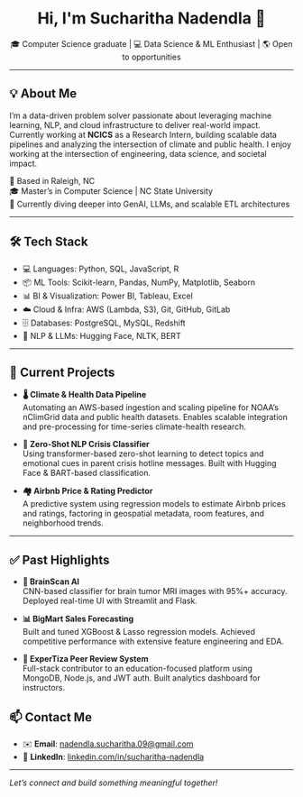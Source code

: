 <h1 align="center">Hi, I'm Sucharitha Nadendla 👋</h1>
<p align="center">
🎓 Computer Science graduate | 💻 Data Science & ML Enthusiast | 🌎 Open to opportunities
</p>

---

## 💡 About Me

I’m a data-driven problem solver passionate about leveraging machine learning, NLP, and cloud infrastructure to deliver real-world impact. Currently working at **NCICS** as a Research Intern, building scalable data pipelines and analyzing the intersection of climate and public health. I enjoy working at the intersection of engineering, data science, and societal impact.

📍 Based in Raleigh, NC  
🎓 Master’s in Computer Science | NC State University  
🌱 Currently diving deeper into GenAI, LLMs, and scalable ETL architectures

---

## 🛠️ Tech Stack

- 💻 Languages: Python, SQL, JavaScript, R
- 📦 ML Tools: Scikit-learn, Pandas, NumPy, Matplotlib, Seaborn
- 📊 BI & Visualization: Power BI, Tableau, Excel
- ☁️ Cloud & Infra: AWS (Lambda, S3), Git, GitHub, GitLab
- 🗄️ Databases: PostgreSQL, MySQL, Redshift
- 🔎 NLP & LLMs: Hugging Face, NLTK, BERT


---

## 🚧 Current Projects

- **🌡️ Climate & Health Data Pipeline**  
  Automating an AWS-based ingestion and scaling pipeline for NOAA’s nClimGrid data and public health datasets. Enables scalable integration and pre-processing for time-series climate-health research.

- **🧠 Zero-Shot NLP Crisis Classifier**  
  Using transformer-based zero-shot learning to detect topics and emotional cues in parent crisis hotline messages. Built with Hugging Face & BART-based classification.

- **🏘️ Airbnb Price & Rating Predictor**  
  A predictive system using regression models to estimate Airbnb prices and ratings, factoring in geospatial metadata, room features, and neighborhood trends.

---

## ✅ Past Highlights

- **🧠 BrainScan AI**  
  CNN-based classifier for brain tumor MRI images with 95%+ accuracy. Deployed real-time UI with Streamlit and Flask.

- **📊 BigMart Sales Forecasting**  
  Built and tuned XGBoost & Lasso regression models. Achieved competitive performance with extensive feature engineering and EDA.

- **🧪 ExperTiza Peer Review System**  
  Full-stack contributor to an education-focused platform using MongoDB, Node.js, and JWT auth. Built analytics dashboard for instructors.



## 📫 Contact Me

- ✉️ **Email**: nadendla.sucharitha.09@gmail.com  
- 💼 **LinkedIn**: [linkedin.com/in/sucharitha-nadendla](https://linkedin.com/in/sucharitha-nadendla)  

---

*Let’s connect and build something meaningful together!*
